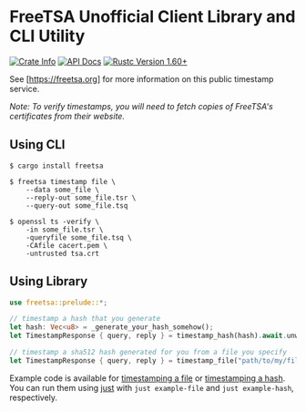 # FreeTSA Unofficial Client Library and CLI Utility

<a href="https://crates.io/crates/freetsa"><img alt="Crate Info" src="https://img.shields.io/crates/v/freetsa.svg"/></a>
<a href="https://docs.rs/freetsa/"><img alt="API Docs" src="https://img.shields.io/badge/docs.rs-freetsa-green"/></a>
<a href="https://blog.rust-lang.org/2022/04/07/Rust-1.60.0.html"><img alt="Rustc Version 1.60+" src="https://img.shields.io/badge/rustc-1.60%2B-lightgrey.svg"/></a>

See [https://freetsa.org] for more information on this public timestamp service.

_Note: To verify timestamps, you will need to fetch copies of FreeTSA's certificates from their website._

## Using CLI

```shell
$ cargo install freetsa

$ freetsa timestamp file \
    --data some_file \
    --reply-out some_file.tsr \
    --query-out some_file.tsq

$ openssl ts -verify \
    -in some_file.tsr \
    -queryfile some_file.tsq \
    -CAfile cacert.pem \
    -untrusted tsa.crt
```

## Using Library

```rust
use freetsa::prelude::*;

// timestamp a hash that you generate
let hash: Vec<u8> = _generate_your_hash_somehow();
let TimestampResponse { query, reply } = timestamp_hash(hash).await.unwrap();

// timestamp a sha512 hash generated for you from a file you specify
let TimestampResponse { query, reply } = timestamp_file("path/to/my/file").await.unwrap();
```

Example code is available for [timestamping a file] or [timestamping a hash]. You can run them using [just] with `just example-file` and `just example-hash`, respectively.

[https://freetsa.org]: https://freetsa.org
[timestamping a file]: examples/file.rs
[timestamping a hash]: examples/hash.rs
[just]: https://github.com/casey/just
